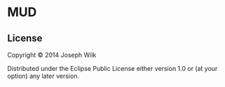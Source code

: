 # MUD

## License

Copyright © 2014 Joseph Wilk

Distributed under the Eclipse Public License either version 1.0 or (at
your option) any later version.
